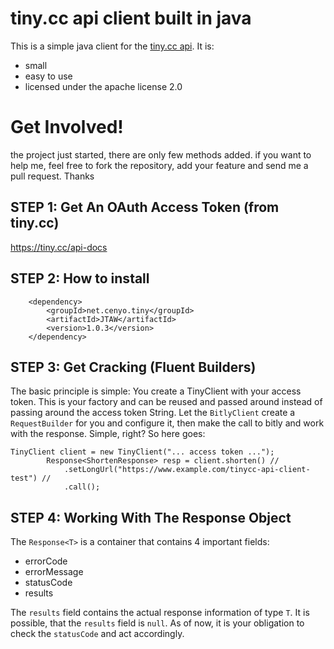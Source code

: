 # tiny.cc api client built in java

This is a simple java client for the [tiny.cc api](https://tiny.cc/api-docs). It is:

* small
* easy to use
* licensed under the apache license 2.0

# Get Involved!

the project just started, there are only few methods added. if you want to help me, feel free to fork the repository, add your feature and send me a pull request. Thanks


## STEP 1: Get An OAuth Access Token (from tiny.cc)

https://tiny.cc/api-docs

## STEP 2: How to install

```
	<dependency>
		<groupId>net.cenyo.tiny</groupId>
		<artifactId>JTAW</artifactId>
		<version>1.0.3</version>
	</dependency>
````		


## STEP 3: Get Cracking (Fluent Builders)

The basic principle is simple: You create a TinyClient with your access token. This is your factory and can be reused and passed around instead of passing around the access token String. Let the `BitlyClient` create a `RequestBuilder` for you and configure it, then make the call to bitly and work with the response. Simple, right? So here goes:

```
TinyClient client = new TinyClient("... access token ...");
		Response<ShortenResponse> resp = client.shorten() //
			.setLongUrl("https://www.example.com/tinycc-api-client-test") //
			.call();
```


## STEP 4: Working With The Response Object

The `Response<T>` is a container that contains 4 important fields:

* errorCode
* errorMessage
* statusCode
* results

The `results` field contains the actual response information of type `T`. It is possible, that the `results` field is `null`. As of now, it is your obligation to check the `statusCode` and act accordingly.
